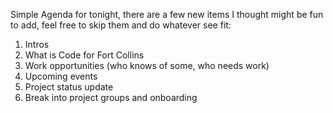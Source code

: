 Simple Agenda for tonight, there are a few new items I thought might be fun to add, feel free to skip them and do whatever see fit:

1. Intros
1. What is Code for Fort Collins
1. Work opportunities (who knows of some, who needs work)
1. Upcoming events
1. Project status update
1. Break into project groups and onboarding
